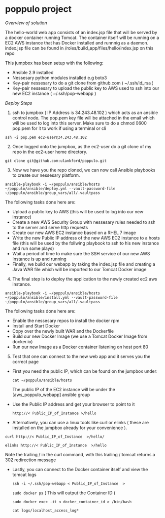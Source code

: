 
# poppulo project

*Overview of solution*

The hello-world web app consists of an index.jsp file that will be served by a docker container running Tomcat.
The container itself will be running on a EC2 AWS instance that has Docker installed and runnnig as a daemon.
index.jsp file can be found in /roles/build_app/files/hello/index.jsp on this repo

This jumpbox has been setup with the following:
 - Ansible 2.9 installed
 - Nessesary python modules installed e.g boto3
 - Key-pair nessesary to do a git clone from github.com ( ~/.ssh/id_rsa )
 - Key-pair nessesary to upload the public key to AWS used to ssh into our new EC2 instance ( ~/.ssh/pop-webapp )


*Deploy Steps*
 1. ssh to jumpbox ( IP Address is 34.243.48.102 ) which acts as an ansible control node.
The pop.pem key file will be attached in the email which will be used to log into this server. Make sure to do a chmod 0600 pop.pem for it to work if using a terminal or cli

`ssh -i pop.pem ec2-user@34.243.48.102`


2. Once logged onto the jumpbox, as the ec2-user do a git clone of my repo in the ec2-user home directory.

`git clone git@github.com:ulankford/poppulo.git`


3. Now we have you the repo cloned, we can now call Ansible playbooks to create our nessesary platform.

`ansible-playbook -i ~/poppulo/ansible/hosts ~/poppulo/ansible/deploy.yml --vault-password-file ~/poppulo/ansible/group_vars/all/.vaultpass`

The following tasks done here are:

  - Upload a public key to AWS (this will be used to log into our new instance)
  - Create a new AWS Security Group with nessesary rules needed to ssh to the server and serve http requests
  - Create our new AWS EC2 instance based on a RHEL 7 image
  - Write the new Public IP address of the new AWS EC2 instance to a hosts file (this will be used by the follwing playbook to ssh to his new instance and run some plays)
  - Wait a period of time to make sure the SSH service of our new AWS Instance is up and running
  - Finally, we build our webapp by taking the index.jsp file and creating a Java WAR file which will be imported to our Tomcat Docker image
    



4. The final step is to deploy the application to the newly created ec2 aws instance. 

`ansible-playbook -i ~/poppulo/ansible/hosts ~/poppulo/ansible/install.yml --vault-password-file ~/poppulo/ansible/group_vars/all/.vaultpass`

The following tasks done here are:
   - Enable the nessesary repos to install the docker rpm
   - Install and Start Docker
   - Copy over the newly built WAR and the Dockerfile
   - Build our new Docker Image (we use a Tomcat Docker Image from docker.io)
   - Run our new Image as a Docker container listening on host port 80




5. Test that one can connect to the new web app and it serves you the correct page

 - First you need the public IP, which can be found on the jumpbox under:
 
   `cat ~/poppulo/ansible/hosts`
   
   The public IP of the EC2 instance will be under the [aws_poppulo_webapp] ansible group

 - Use the Public IP address and get your browser to point to it
 
   `http://< Public_IP_of_Instance >/hello`
   
  - Alternatively, you can use a linux tools like curl or elinks ( these are installed on the jumpbox already for your convenience ).
  
   `curl http://< Public_IP_of_Instance  >/hello/`
   
   `elinks http://< Public_IP_of_Instance  >/hello`
   
   Note the trailing / in the curl command, with this trailing / tomcat returns a 302 redirection message
  
 - Lastly, you can connect to the Docker container itself and view the tomcat logs
 
   `ssh -i ~/.ssh/pop-webapp < Public_IP_of_Instance  >` 
   
   `sudo docker ps` ( This will output the Container ID )
   
   `sudo docker exec -it < docker_container_id > /bin/bash`
   
   `cat logs/localhost_access_log* `
 
  
